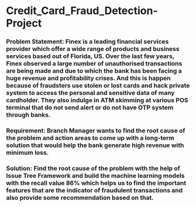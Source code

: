 # Credit_Card_Fraud_Detection-Project

### Problem Statement: Finex is a leading financial services provider which offer a wide range of products and business services based out of Florida, US. Over the last few years, Finex observed a large number of unauthorised transactions are being made and due to which the bank has been facing a huge revenue and profitability crises. And this is happen because of fraudsters use stolen or lost cards and hack private system to access the personal and sensitive data of many cardholder. They also indulge in ATM skimming at various POS terminal that do not send alert or do not have OTP system through banks.

### Requirement: Branch Manager wants to find the root cause of the problem and action areas to come up with a long-term solution that would help the bank generate high revenue with minimum loss.

### Solution: Find the root cause of the problem with the help of Issue Tree Framework and build the machine learning models with the recall value 86% which helps us to find the important features that are the indicator of fraudulent transactions and also provide some recommendation based on that.
